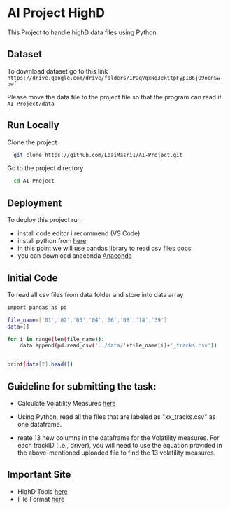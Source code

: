 # AI Project HighD
This Project to handle highD data files using Python.

## Dataset
To download dataset go to this link ```https://drive.google.com/drive/folders/1PDqVqxNq3ekttpFypI86jO9oenSw-bwf```

Please move the data file to the project file so that the program can read it  ```AI-Project/data```

## Run Locally

Clone the project

```bash
  git clone https://github.com/LoaiMasri1/AI-Project.git
```

Go to the project directory

```bash
  cd AI-Project
```

## Deployment
To deploy this project run
- install code editor i recommend (VS Code)
- install python from [here](https://www.python.org/)
- in this point we will use pandas library to read csv files [docs](https://pandas.pydata.org/docs/)
- you can download anaconda [Anaconda](https://www.anaconda.com)

## Initial Code
To read all csv files from data folder and store into data array
```bash
import pandas as pd

file_name=['01','02','03','04','06','08','14','39']
data=[]

for i in range(len(file_name)):
    data.append(pd.read_csv('../data/'+file_name[i]+'_tracks.csv'))


print(data[2].head())
```

## Guideline for submitting the task:

- Calculate Volatility Measures [here](https://drive.google.com/file/d/167nINsAEw9ecqup22pC7cWdkqVkFvoRV/view?usp=sharinghttps://drive.google.com/file/d/167nINsAEw9ecqup22pC7cWdkqVkFvoRV/view?usp=sharing)

- Using Python, read all the files that are labeled as "xx_tracks.csv" as one dataframe.

- reate 13 new columns in the dataframe for the Volatility measures. For each trackID (i.e., driver), you will need to use the equation provided in the above-mentioned uploaded file to find the 13 volatility measures.


## Important Site
- HighD Tools [here](https://github.com/RobertKrajewski/highD-dataset)
- File Format [here](https://www.highd-dataset.com/format)
